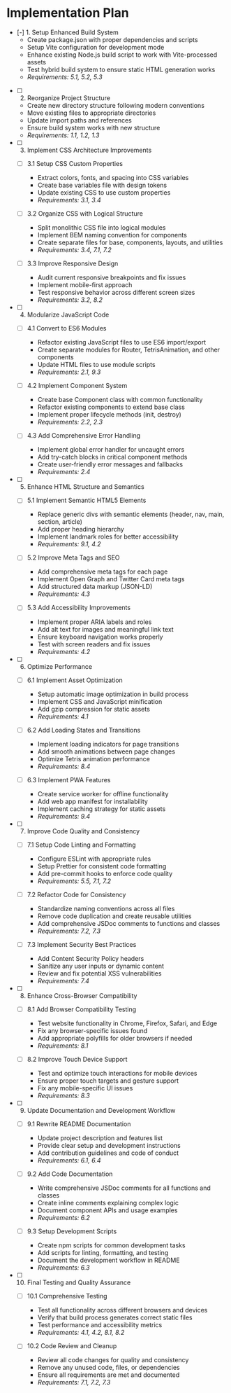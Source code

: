 # Implementation Plan

- [-] 1. Setup Enhanced Build System
  - Create package.json with proper dependencies and scripts
  - Setup Vite configuration for development mode
  - Enhance existing Node.js build script to work with Vite-processed assets
  - Test hybrid build system to ensure static HTML generation works
  - _Requirements: 5.1, 5.2, 5.3_

- [ ] 2. Reorganize Project Structure
  - Create new directory structure following modern conventions
  - Move existing files to appropriate directories
  - Update import paths and references
  - Ensure build system works with new structure
  - _Requirements: 1.1, 1.2, 1.3_

- [ ] 3. Implement CSS Architecture Improvements
  - [ ] 3.1 Setup CSS Custom Properties
    - Extract colors, fonts, and spacing into CSS variables
    - Create base variables file with design tokens
    - Update existing CSS to use custom properties
    - _Requirements: 3.1, 3.4_

  - [ ] 3.2 Organize CSS with Logical Structure
    - Split monolithic CSS file into logical modules
    - Implement BEM naming convention for components
    - Create separate files for base, components, layouts, and utilities
    - _Requirements: 3.4, 7.1, 7.2_

  - [ ] 3.3 Improve Responsive Design
    - Audit current responsive breakpoints and fix issues
    - Implement mobile-first approach
    - Test responsive behavior across different screen sizes
    - _Requirements: 3.2, 8.2_

- [ ] 4. Modularize JavaScript Code
  - [ ] 4.1 Convert to ES6 Modules
    - Refactor existing JavaScript files to use ES6 import/export
    - Create separate modules for Router, TetrisAnimation, and other components
    - Update HTML files to use module scripts
    - _Requirements: 2.1, 9.3_

  - [ ] 4.2 Implement Component System
    - Create base Component class with common functionality
    - Refactor existing components to extend base class
    - Implement proper lifecycle methods (init, destroy)
    - _Requirements: 2.2, 2.3_

  - [ ] 4.3 Add Comprehensive Error Handling
    - Implement global error handler for uncaught errors
    - Add try-catch blocks in critical component methods
    - Create user-friendly error messages and fallbacks
    - _Requirements: 2.4_

- [ ] 5. Enhance HTML Structure and Semantics
  - [ ] 5.1 Implement Semantic HTML5 Elements
    - Replace generic divs with semantic elements (header, nav, main, section, article)
    - Add proper heading hierarchy
    - Implement landmark roles for better accessibility
    - _Requirements: 9.1, 4.2_

  - [ ] 5.2 Improve Meta Tags and SEO
    - Add comprehensive meta tags for each page
    - Implement Open Graph and Twitter Card meta tags
    - Add structured data markup (JSON-LD)
    - _Requirements: 4.3_

  - [ ] 5.3 Add Accessibility Improvements
    - Implement proper ARIA labels and roles
    - Add alt text for images and meaningful link text
    - Ensure keyboard navigation works properly
    - Test with screen readers and fix issues
    - _Requirements: 4.2_

- [ ] 6. Optimize Performance
  - [ ] 6.1 Implement Asset Optimization
    - Setup automatic image optimization in build process
    - Implement CSS and JavaScript minification
    - Add gzip compression for static assets
    - _Requirements: 4.1_

  - [ ] 6.2 Add Loading States and Transitions
    - Implement loading indicators for page transitions
    - Add smooth animations between page changes
    - Optimize Tetris animation performance
    - _Requirements: 8.4_

  - [ ] 6.3 Implement PWA Features
    - Create service worker for offline functionality
    - Add web app manifest for installability
    - Implement caching strategy for static assets
    - _Requirements: 9.4_

- [ ] 7. Improve Code Quality and Consistency
  - [ ] 7.1 Setup Code Linting and Formatting
    - Configure ESLint with appropriate rules
    - Setup Prettier for consistent code formatting
    - Add pre-commit hooks to enforce code quality
    - _Requirements: 5.5, 7.1, 7.2_

  - [ ] 7.2 Refactor Code for Consistency
    - Standardize naming conventions across all files
    - Remove code duplication and create reusable utilities
    - Add comprehensive JSDoc comments to functions and classes
    - _Requirements: 7.2, 7.3_

  - [ ] 7.3 Implement Security Best Practices
    - Add Content Security Policy headers
    - Sanitize any user inputs or dynamic content
    - Review and fix potential XSS vulnerabilities
    - _Requirements: 7.4_

- [ ] 8. Enhance Cross-Browser Compatibility
  - [ ] 8.1 Add Browser Compatibility Testing
    - Test website functionality in Chrome, Firefox, Safari, and Edge
    - Fix any browser-specific issues found
    - Add appropriate polyfills for older browsers if needed
    - _Requirements: 8.1_

  - [ ] 8.2 Improve Touch Device Support
    - Test and optimize touch interactions for mobile devices
    - Ensure proper touch targets and gesture support
    - Fix any mobile-specific UI issues
    - _Requirements: 8.3_

- [ ] 9. Update Documentation and Development Workflow
  - [ ] 9.1 Rewrite README Documentation
    - Update project description and features list
    - Provide clear setup and development instructions
    - Add contribution guidelines and code of conduct
    - _Requirements: 6.1, 6.4_

  - [ ] 9.2 Add Code Documentation
    - Write comprehensive JSDoc comments for all functions and classes
    - Create inline comments explaining complex logic
    - Document component APIs and usage examples
    - _Requirements: 6.2_

  - [ ] 9.3 Setup Development Scripts
    - Create npm scripts for common development tasks
    - Add scripts for linting, formatting, and testing
    - Document the development workflow in README
    - _Requirements: 6.3_

- [ ] 10. Final Testing and Quality Assurance
  - [ ] 10.1 Comprehensive Testing
    - Test all functionality across different browsers and devices
    - Verify that build process generates correct static files
    - Test performance and accessibility metrics
    - _Requirements: 4.1, 4.2, 8.1, 8.2_

  - [ ] 10.2 Code Review and Cleanup
    - Review all code changes for quality and consistency
    - Remove any unused code, files, or dependencies
    - Ensure all requirements are met and documented
    - _Requirements: 7.1, 7.2, 7.3_